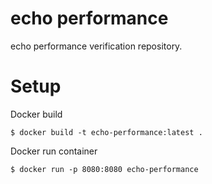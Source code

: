 # echo performance
echo performance verification repository.

# Setup
Docker build
```
$ docker build -t echo-performance:latest .
```

Docker run container
```
$ docker run -p 8080:8080 echo-performance
```
